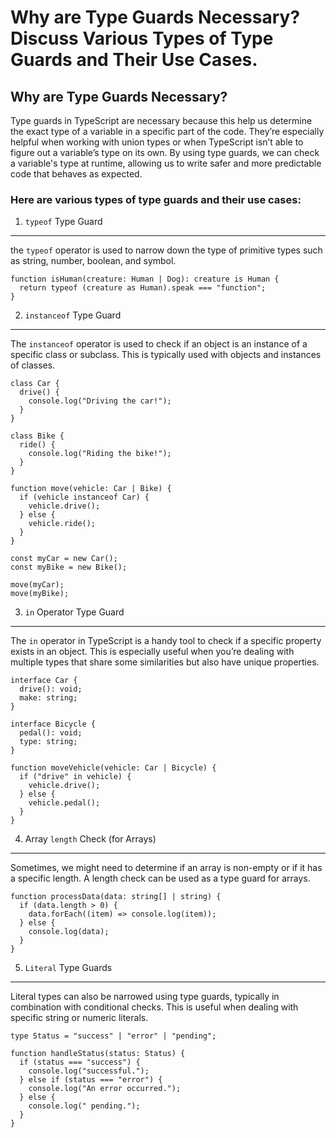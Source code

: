 # Why are Type Guards Necessary? Discuss Various Types of Type Guards and Their Use Cases.

## Why are Type Guards Necessary?

Type guards in TypeScript are necessary because this help us determine the exact type of a variable in a specific part of the code. They’re especially helpful when working with union types or when TypeScript isn’t able to figure out a variable’s type on its own. By using type guards, we can check a variable's type at runtime, allowing us to write safer and more predictable code that behaves as expected.

### Here are various types of type guards and their use cases:

1. `typeof` Type Guard

---

the `typeof` operator is used to narrow down the type of primitive types such as string, number, boolean, and symbol.

```tsx
function isHuman(creature: Human | Dog): creature is Human {
  return typeof (creature as Human).speak === "function";
}
```

2. `instanceof` Type Guard

---

The `instanceof` operator is used to check if an object is an instance of a specific class or subclass. This is typically used with objects and instances of classes.

```tsx
class Car {
  drive() {
    console.log("Driving the car!");
  }
}

class Bike {
  ride() {
    console.log("Riding the bike!");
  }
}

function move(vehicle: Car | Bike) {
  if (vehicle instanceof Car) {
    vehicle.drive();
  } else {
    vehicle.ride();
  }
}

const myCar = new Car();
const myBike = new Bike();

move(myCar);
move(myBike);
```

3. `in` Operator Type Guard

---

The `in` operator in TypeScript is a handy tool to check if a specific property exists in an object. This is especially useful when you’re dealing with multiple types that share some similarities but also have unique properties.

```tsx
interface Car {
  drive(): void;
  make: string;
}

interface Bicycle {
  pedal(): void;
  type: string;
}

function moveVehicle(vehicle: Car | Bicycle) {
  if ("drive" in vehicle) {
    vehicle.drive();
  } else {
    vehicle.pedal();
  }
}
```

4. Array `length` Check (for Arrays)

---

Sometimes, we might need to determine if an array is non-empty or if it has a specific length. A length check can be used as a type guard for arrays.

```tsx
function processData(data: string[] | string) {
  if (data.length > 0) {
    data.forEach((item) => console.log(item));
  } else {
    console.log(data);
  }
}
```

5.  `Literal` Type Guards

---

Literal types can also be narrowed using type guards, typically in combination with conditional checks. This is useful when dealing with specific string or numeric literals.

```tsx
type Status = "success" | "error" | "pending";

function handleStatus(status: Status) {
  if (status === "success") {
    console.log("successful.");
  } else if (status === "error") {
    console.log("An error occurred.");
  } else {
    console.log(" pending.");
  }
}
```
